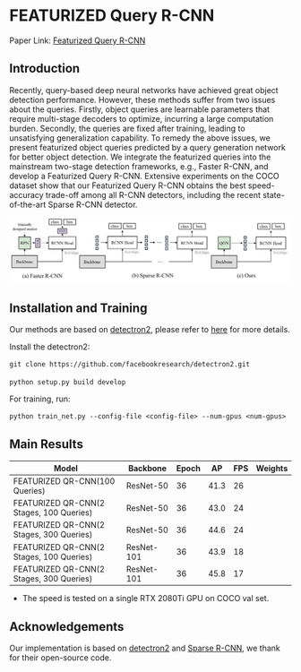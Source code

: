 # FEATURIZED Query R-CNN

Paper Link: [Featurized Query R-CNN]()

## Introduction

Recently, query-based deep neural networks have achieved great object detection performance. However, these methods suffer from two issues about the queries. Firstly, object queries are learnable parameters that require multi-stage decoders to optimize, incurring a large computation burden. Secondly, the queries are fixed after training, leading to unsatisfying generalization capability. To remedy the above issues, we present featurized object queries predicted by a query generation network for better object detection. We integrate the featurized queries into the mainstream two-stage detection frameworks, e.g., Faster R-CNN, and develop a Featurized Query R-CNN. Extensive experiments on the COCO dataset show that our Featurized Query R-CNN obtains the best speed-accuracy trade-off among all R-CNN detectors, including the recent state-of-the-art Sparse R-CNN detector.

![1654667943617](figs/cmp.png)

## Installation and Training

Our methods are based on [detectron2](), please refer to [here]() for more details.

Install the detectron2:

```
git clone https://github.com/facebookresearch/detectron2.git

python setup.py build develop
```

For training, run:

```
python train_net.py --config-file <config-file> --num-gpus <num-gpus>
```

## Main Results

|  Model                                   | Backbone   | Epoch | AP   | FPS  | Weights |
| ---------------------------------------- | ---------- | ----- | ---- | ---- | ------- |
| FEATURIZED QR-CNN(100 Queries)           | ResNet-50  | 36    | 41.3 | 26   |         |
| FEATURIZED QR-CNN(2 Stages, 100 Queries) | ResNet-50  | 36    | 43.0 | 24   |         |
| FEATURIZED QR-CNN(2 Stages, 300 Queries) | ResNet-50  | 36    | 44.6 | 24   |         |
| FEATURIZED QR-CNN(2 Stages, 100 Queries) | ResNet-101 | 36    | 43.9 | 18   |         |
| FEATURIZED QR-CNN(2 Stages, 300 Queries) | ResNet-101 | 36    | 45.8 | 17   |         |

- The speed is tested on a single RTX 2080Ti GPU on COCO val set.

## Acknowledgements

Our implementation is based on [detectron2](https://github.com/facebookresearch/detectron2) and [Sparse R-CNN](), we thank for their open-source code.

